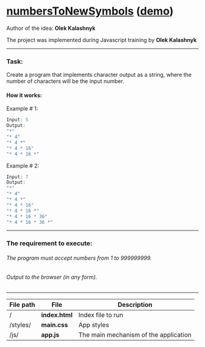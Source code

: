 [numbersToNewSymbols](https://github.com/oleksiykalashnyk/taskForJS-numbersToNewSymbols)  ([demo](https://oleksiykalashnyk.github.io/taskForJS-numbersToNewSymbols/))
========================

Author of the idea: 
**Olek Kalashnyk**


The project was implemented during Javascript training by 
**Olek Kalashnyk**

-------------------------------
### Task:
Create a program that implements character output as a string, where the number of characters will be the input number.

#### How it works:
Example # 1:
```javascript
Input: 5
Output: 
"*"
"* 4"
"* 4 *"
"* 4 * 16"
"* 4 * 16 *"
```
Example # 2:
```javascript
Input: 7
Output: 
"*"
"* 4"
"* 4 *"
"* 4 * 16"
"* 4 * 16 *"
"* 4 * 16 * 36"
"* 4 * 16 * 36 *"
```

------------------------------

### The requirement to execute:
###### The program must accept numbers from 1 to 999999999.
###### Output to the browser (in any form).

-------------------------------

File path | File  | Description
----------|-------|-----------------
/              |**index.html** |         Index file to run
/styles/       |**main.css** |          App styles
/js/           |**app.js**|         The main mechanism of the application
